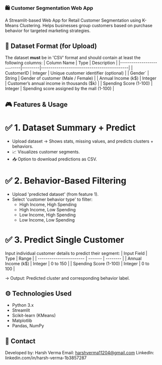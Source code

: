 ### 🛍️ Customer Segmentation Web App

A Streamlit-based Web App for Retail Customer Segmentation using K-Means Clustering.
Helps businesses group customers based on purchase behavior for targeted marketing strategies.

## 📂 Dataset Format (for Upload)
The dataset **must** be in 'CSV' format and should contain at least the following columns:
| Column Name               | Type    | Description                                 |
|---------------------------|---------|---------------------------------------------|
| CustomerID                | Integer | Unique customer identifier (optional)       |
| Gender`                   | String  | Gender of customer (Male / Female)          |
| Annual Income (k$)        | Integer | Customer’s annual income in thousands (\$k) |
| Spending Score (1-100)    | Integer | Spending score assigned by the mall (1-100) |

## 🎮 Features & Usage

# ✅ 1. Dataset Summary + Predict
- Upload dataset → Shows stats, missing values, and predicts clusters + behaviors.
- 📈 Visualizes customer segments.
- 📥 Option to download predictions as CSV.

# ✅ 2. Behavior-Based Filtering
- Upload 'predicted dataset' (from feature 1).
- Select 'customer behavior type' to filter:
  - High Income, High Spending
  - High Income, Low Spending
  - Low Income, High Spending
  - Low Income, Low Spending

# ✅ 3. Predict Single Customer
Input individual customer details to predict their segment:
| Input Field              | Type    | Range    |
| ------------------------ | ------- | -------- |
| Annual Income (k$)       | Integer | 0 to 150 |
| Spending Score (1-100)   | Integer | 0 to 100 |

→ Output: Predicted cluster and corresponding behavior label.

## ⚙️ Technologies Used

- Python 3.x
- Streamlit
- Scikit-learn (KMeans)
- Matplotlib
- Pandas, NumPy

## 📧 Contact

Developed by: Harsh Verma
Email: harshverma11204@gmail.com
LinkedIn: linkedin.com/in/harsh-verma-1b3857287
